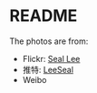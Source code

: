 # README

The photos are from: 

* Flickr: [Seal Lee](https://www.flickr.com/photos/127022541@N02/)
* 推特: [LeeSeal](https://twitter.com/LeeSeal)
* Weibo